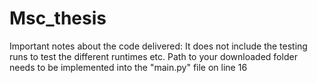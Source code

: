 # Msc_thesis
Important notes about the code delivered:
It does not include the testing runs to test the different runtimes etc.
Path to your downloaded folder needs to be implemented into the "main.py" file on line 16
